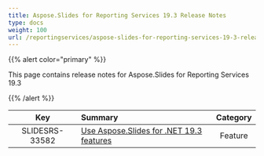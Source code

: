 ```yaml
---
title: Aspose.Slides for Reporting Services 19.3 Release Notes
type: docs
weight: 100
url: /reportingservices/aspose-slides-for-reporting-services-19-3-release-notes/
---
```


{{% alert color="primary" %}} 

This page contains release notes for Aspose.Slides for Reporting Services 19.3

{{% /alert %}} 

|**Key** |**Summary** |**Category** |
| :-: | :- | :-: |
|SLIDESRS-33582|[Use Aspose.Slides for .NET 19.3 features](https://docs.aspose.com/display/slidesnet/Aspose.Slides+for+.NET+19.3+Release+Notes)|Feature|


